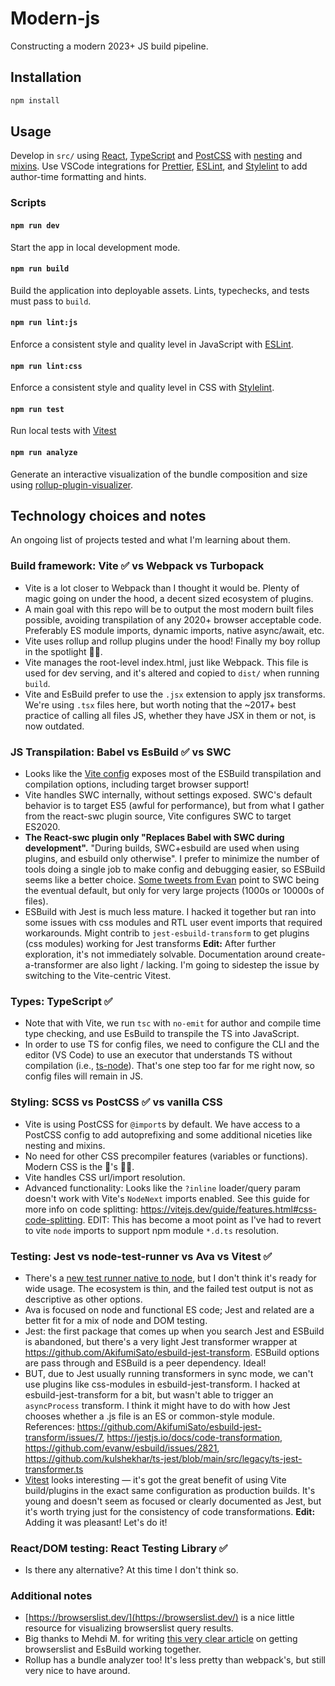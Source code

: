 # Modern-js

Constructing a modern 2023+ JS build pipeline.

## Installation

```sh
npm install
```

## Usage

Develop in `src/` using [React](https://react.dev/), [TypeScript](https://www.typescriptlang.org/) and [PostCSS](https://postcss.org/) with [nesting](https://github.com/csstools/postcss-plugins/tree/main/plugins/postcss-nesting) and [mixins](https://github.com/postcss/postcss-mixins). Use VSCode integrations for [Prettier](https://marketplace.visualstudio.com/items?itemName=esbenp.prettier-vscode), [ESLint](https://marketplace.visualstudio.com/items?itemName=dbaeumer.vscode-eslint), and [Stylelint](https://marketplace.visualstudio.com/items?itemName=stylelint.vscode-stylelint) to add author-time formatting and hints.

### Scripts

#### `npm run dev`

Start the app in local development mode.

#### `npm run build`

Build the application into deployable assets. Lints, typechecks, and tests must pass to `build`.

#### `npm run lint:js`

Enforce a consistent style and quality level in JavaScript with [ESLint](https://eslint.org/).

#### `npm run lint:css`

Enforce a consistent style and quality level in CSS with [Stylelint](https://stylelint.io/).

#### `npm run test`

Run local tests with [Vitest](https://vitest.dev/)

#### `npm run analyze`

Generate an interactive visualization of the bundle composition and size using [rollup-plugin-visualizer](https://github.com/btd/rollup-plugin-visualizer).

## Technology choices and notes

An ongoing list of projects tested and what I'm learning about them.

### Build framework: Vite ✅ vs Webpack vs Turbopack

- Vite is a lot closer to Webpack than I thought it would be. Plenty of magic going on under the hood, a decent sized ecosystem of plugins.
- A main goal with this repo will be to output the most modern built files possible, avoiding transpilation of any 2020+ browser acceptable code. Preferably ES module imports, dynamic imports, native async/await, etc.
- Vite uses rollup and rollup plugins under the hood! Finally my boy rollup in the spotlight 🙌🏼.
- Vite manages the root-level index.html, just like Webpack. This file is used for dev serving, and it's altered and copied to `dist/` when running `build`.
- Vite and EsBuild prefer to use the `.jsx` extension to apply jsx transforms. We're using `.tsx` files here, but worth noting that the ~2017+ best practice of calling all files JS, whether they have JSX in them or not, is now outdated.

### JS Transpilation: Babel vs EsBuild ✅ vs SWC

- Looks like the [Vite config](https://vitejs.dev/config/build-options.html) exposes most of the ESBuild transpilation and compilation options, including target browser support!
- Vite handles SWC internally, without settings exposed. SWC's default behavior is to target ES5 (awful for performance), but from what I gather from the react-swc plugin source, Vite configures SWC to target ES2020.
- **The React-swc plugin only "Replaces Babel with SWC during development".** "During builds, SWC+esbuild are used when using plugins, and esbuild only otherwise". I prefer to minimize the number of tools doing a single job to make config and debugging easier, so ESBuild seems like a better choice. [Some tweets from Evan](https://twitter.com/youyuxi/status/1586042491739860993) point to SWC being the eventual default, but only for very large projects (1000s or 10000s of files).
- ESBuild with Jest is much less mature. I hacked it together but ran into some issues with css modules and RTL user event imports that required workarounds. Might contrib to `jest-esbuild-transform` to get plugins (css modules) working for Jest transforms **Edit:** After further exploration, it's not immediately solvable. Documentation around create-a-transformer are also light / lacking. I'm going to sidestep the issue by switching to the Vite-centric Vitest.

### Types: TypeScript ✅

- Note that with Vite, we run `tsc` with `no-emit` for author and compile time type checking, and use EsBuild to transpile the TS into JavaScript.
- In order to use TS for config files, we need to configure the CLI and the editor (VS Code) to use an executor that understands TS without compilation (i.e., [ts-node](https://github.com/TypeStrong/ts-node)). That's one step too far for me right now, so config files will remain in JS.

### Styling: SCSS vs PostCSS ✅ vs vanilla CSS

- Vite is using PostCSS for `@import`s by default. We have access to a PostCSS config to add autoprefixing and some additional niceties like nesting and mixins.
- No need for other CSS precompiler features (variables or functions). Modern CSS is the 🐝's 🦵🏼.
- Vite handles CSS url/import resolution.
- Advanced functionality: Looks like the `?inline` loader/query param doesn't work with Vite's `NodeNext` imports enabled. See this guide for more info on code splitting: https://vitejs.dev/guide/features.html#css-code-splitting. EDIT: This has become a moot point as I've had to revert to vite `node` imports to support npm module `*.d.ts` resolution.

### Testing: Jest vs node-test-runner vs Ava vs Vitest ✅

- There's a [new test runner native to node](https://glebbahmutov.com/blog/trying-node-test-runner/), but I don't think it's ready for wide usage. The ecosystem is thin, and the failed test output is not as descriptive as other options.
- Ava is focused on node and functional ES code; Jest and related are a better fit for a mix of node and DOM testing.
- Jest: the first package that comes up when you search Jest and ESBuild is abandoned, but there's a very light Jest transformer wrapper at https://github.com/AkifumiSato/esbuild-jest-transform. ESBuild options are pass through and ESBuild is a peer dependency. Ideal!
- BUT, due to Jest usually running transformers in sync mode, we can't use plugins like css-modules in esbuild-jest-transform. I hacked at esbuild-jest-transform for a bit, but wasn't able to trigger an `asyncProcess` transform. I think it might have to do with how Jest chooses whether a .js file is an ES or common-style module. References: https://github.com/AkifumiSato/esbuild-jest-transform/issues/7, https://jestjs.io/docs/code-transformation, https://github.com/evanw/esbuild/issues/2821, https://github.com/kulshekhar/ts-jest/blob/main/src/legacy/ts-jest-transformer.ts
- [Vitest](https://vitest.dev/) looks interesting — it's got the great benefit of using Vite build/plugins in the exact same configuration as production builds. It's young and doesn't seem as focused or clearly documented as Jest, but it's worth trying just for the consistency of code transformations. **Edit:** Adding it was pleasant! Let's do it!

### React/DOM testing: React Testing Library ✅

- Is there any alternative? At this time I don't think so.

### Additional notes

- [https://browserslist.dev/](https://browserslist.dev/) is a nice little resource for visualizing browserslist query results.
- Big thanks to Mehdi M. for writing [this very clear article](https://dev.to/meduzen/when-vite-ignores-your-browserslist-configuration-3hoe) on getting browserslist and EsBuild working together.
- Rollup has a bundle analyzer too! It's less pretty than webpack's, but still very nice to have around.
